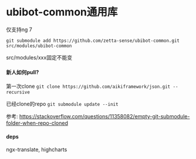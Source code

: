 # ubibot-common通用库

仅支持ng 7

`git submodule add https://github.com/zetta-sense/ubibot-common.git src/modules/ubibot-common`

src/modules/xxx固定不能变


#### 新人如何pull?

第一次clone
`git clone https://github.com/aikiframework/json.git --recursive`

已经clone的repo
`git submodule update --init`

参考: https://stackoverflow.com/questions/11358082/empty-git-submodule-folder-when-repo-cloned


#### deps
ngx-translate, highcharts


